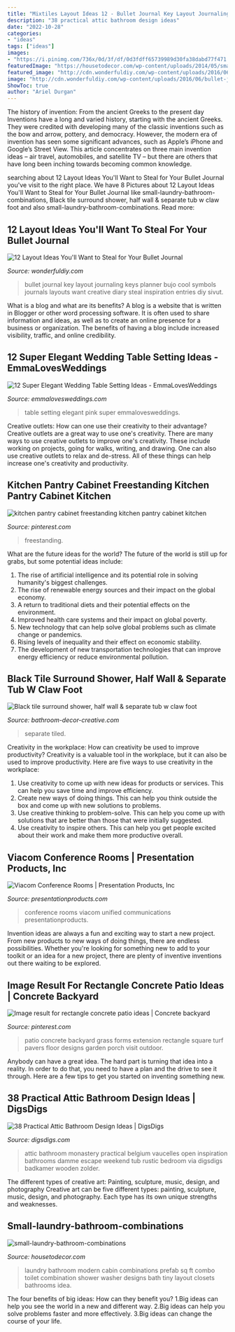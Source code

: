 ```yaml
---
title: "Mixtiles Layout Ideas 12 - Bullet Journal Key Layout Journaling Keys Planner Bujo Cool Symbols Journals Layouts Want Creative Diary Steal Inspiration Entries Diy Sivut"
description: "38 practical attic bathroom design ideas"
date: "2022-10-28"
categories:
- "ideas"
tags: ["ideas"]
images:
- "https://i.pinimg.com/736x/0d/3f/df/0d3fdff65739989d30fa38dabd77f471.jpg"
featuredImage: "https://housetodecor.com/wp-content/uploads/2014/05/small-laundry-bathroom-combinations.jpg"
featured_image: "http://cdn.wonderfuldiy.com/wp-content/uploads/2016/06/bullet-journal-key.jpg"
image: "http://cdn.wonderfuldiy.com/wp-content/uploads/2016/06/bullet-journal-key.jpg"
ShowToc: true
author: "Ariel Durgan"
---
```



The history of invention: From the ancient Greeks to the present day
Inventions have a long and varied history, starting with the ancient Greeks. They were credited with developing many of the classic inventions such as the bow and arrow, pottery, and democracy. However, the modern era of invention has seen some significant advances, such as Apple’s iPhone and Google’s Street View. This article concentrates on three main invention ideas – air travel, automobiles, and satellite TV – but there are others that have long been inching towards becoming common knowledge.

	

		
searching about 12 Layout Ideas You&#039;ll Want to Steal for Your Bullet Journal you've visit to the right place. We have 8 Pictures about 12 Layout Ideas You&#039;ll Want to Steal for Your Bullet Journal like small-laundry-bathroom-combinations, Black tile surround shower, half wall &amp; separate tub w claw foot and also small-laundry-bathroom-combinations. Read more:
		
    
## 12 Layout Ideas You&#039;ll Want To Steal For Your Bullet Journal

<img loading=lazy src="http://cdn.wonderfuldiy.com/wp-content/uploads/2016/06/bullet-journal-key.jpg" onerror="this.onerror=null;this.src='https://tse3.mm.bing.net/th?id=OIP.suIO10coGTvpFA9Yolli2gHaJw&amp;pid=15.1';" alt="12 Layout Ideas You&#039;ll Want to Steal for Your Bullet Journal">

_Source: wonderfuldiy.com_

>bullet journal key layout journaling keys planner bujo cool symbols journals layouts want creative diary steal inspiration entries diy sivut. 

	

What is a blog and what are its benefits?
A blog is a website that is written in Blogger or other word processing software. It is often used to share information and ideas, as well as to create an online presence for a business or organization. The benefits of having a blog include increased visibility, traffic, and online credibility.

    
## 12 Super Elegant Wedding Table Setting Ideas - EmmaLovesWeddings

<img loading=lazy src="http://emmalovesweddings.com/wp-content/uploads/2017/12/elegant-pink-wedding-table-setting-ideas.jpg" onerror="this.onerror=null;this.src='https://tse4.mm.bing.net/th?id=OIP.vuq1qJMAyd_Tll0FT6oahAHaP0&amp;pid=15.1';" alt="12 Super Elegant Wedding Table Setting Ideas - EmmaLovesWeddings">

_Source: emmalovesweddings.com_

>table setting elegant pink super emmalovesweddings. 

	

Creative outlets: How can one use their creativity to their advantage?
Creative outlets are a great way to use one's creativity. There are many ways to use creative outlets to improve one's creativity. These include working on projects, going for walks, writing, and drawing. One can also use creative outlets to relax and de-stress. All of these things can help increase one's creativity and productivity.

    
## Kitchen Pantry Cabinet Freestanding Kitchen Pantry Cabinet Kitchen

<img loading=lazy src="https://i.pinimg.com/736x/c9/bd/92/c9bd92b1d3fdfae7a7d8135e5a75c7ea.jpg" onerror="this.onerror=null;this.src='https://tse2.mm.bing.net/th?id=OIP.ZVJv9pWLSY3GzFmZHxIDMAHaJ4&amp;pid=15.1';" alt="kitchen pantry cabinet freestanding kitchen pantry cabinet kitchen">

_Source: pinterest.com_

>freestanding. 

	

What are the future ideas for the world?
The future of the world is still up for grabs, but some potential ideas include: 
1. The rise of artificial intelligence and its potential role in solving humanity's biggest challenges. 
2. The rise of renewable energy sources and their impact on the global economy. 
3. A return to traditional diets and their potential effects on the environment. 
4. Improved health care systems and their impact on global poverty. 
5. New technology that can help solve global problems such as climate change or pandemics. 
6. Rising levels of inequality and their effect on economic stability. 
7. The development of new transportation technologies that can improve energy efficiency or reduce environmental pollution.

    
## Black Tile Surround Shower, Half Wall &amp; Separate Tub W Claw Foot

<img loading=lazy src="https://bathroom-decor-creative.com/wp-content/uploads/2019/04/BD054615-67A4-4F83-BE40-A85753ED0987-225x300.jpeg" onerror="this.onerror=null;this.src='https://tse1.mm.bing.net/th?id=OIP.Lr-R97WcpGWH57nSmmMRcwAAAA&amp;pid=15.1';" alt="Black tile surround shower, half wall &amp; separate tub w claw foot">

_Source: bathroom-decor-creative.com_

>separate tiled. 

	

Creativity in the workplace: How can creativity be used to improve productivity?
Creativity is a valuable tool in the workplace, but it can also be used to improve productivity. Here are five ways to use creativity in the workplace: 
1. Use creativity to come up with new ideas for products or services. This can help you save time and improve efficiency. 
2. Create new ways of doing things. This can help you think outside the box and come up with new solutions to problems. 
3. Use creative thinking to problem-solve. This can help you come up with solutions that are better than those that were initially suggested. 
4. Use creativity to inspire others. This can help you get people excited about their work and make them more productive overall. 

    
## Viacom Conference Rooms | Presentation Products, Inc

<img loading=lazy src="https://www.presentationproducts.com/wp-content/uploads/2014/03/Small-Conference-Room-2.jpg" onerror="this.onerror=null;this.src='https://tse3.mm.bing.net/th?id=OIP.jdz5xyLhdnIy2gASdmgLlwHaE7&amp;pid=15.1';" alt="Viacom Conference Rooms | Presentation Products, Inc">

_Source: presentationproducts.com_

>conference rooms viacom unified communications presentationproducts. 

	

Invention ideas are always a fun and exciting way to start a new project. From new products to new ways of doing things, there are endless possibilities. Whether you're looking for something new to add to your toolkit or an idea for a new project, there are plenty of inventive inventions out there waiting to be explored.

    
## Image Result For Rectangle Concrete Patio Ideas | Concrete Backyard

<img loading=lazy src="https://i.pinimg.com/736x/0d/3f/df/0d3fdff65739989d30fa38dabd77f471.jpg" onerror="this.onerror=null;this.src='https://tse4.mm.bing.net/th?id=OIP.N1Q4NYO2Vn7D-q-nlXavTgHaJ3&amp;pid=15.1';" alt="Image result for rectangle concrete patio ideas | Concrete backyard">

_Source: pinterest.com_

>patio concrete backyard grass forms extension rectangle square turf pavers floor designs garden porch visit outdoor. 

	

Anybody can have a great idea. The hard part is turning that idea into a reality. In order to do that, you need to have a plan and the drive to see it through. Here are a few tips to get you started on inventing something new.

    
## 38 Practical Attic Bathroom Design Ideas | DigsDigs

<img loading=lazy src="http://www.digsdigs.com/photos/practical-attic-bathroom-design-ideas-31.jpg" onerror="this.onerror=null;this.src='https://tse3.mm.bing.net/th?id=OIP.PEZP0g3RK_NL8TaSFATSTwHaJ3&amp;pid=15.1';" alt="38 Practical Attic Bathroom Design Ideas | DigsDigs">

_Source: digsdigs.com_

>attic bathroom monastery practical belgium vaucelles open inspiration bathrooms damme escape weekend tub rustic bedroom via digsdigs badkamer wooden zolder. 

	

The different types of creative art: Painting, sculpture, music, design, and photography
Creative art can be five different types: painting, sculpture, music, design, and photography. Each type has its own unique strengths and weaknesses.

    
## Small-laundry-bathroom-combinations

<img loading=lazy src="https://housetodecor.com/wp-content/uploads/2014/05/small-laundry-bathroom-combinations.jpg" onerror="this.onerror=null;this.src='https://tse1.mm.bing.net/th?id=OIP.kiewHLAP5Gk_b6v7l_YhxQHaJ4&amp;pid=15.1';" alt="small-laundry-bathroom-combinations">

_Source: housetodecor.com_

>laundry bathroom modern cabin combinations prefab sq ft combo toilet combination shower washer designs bath tiny layout closets bathrooms idea. 

	

The four benefits of big ideas: How can they benefit you?
1.Big ideas can help you see the world in a new and different way.
2.Big ideas can help you solve problems faster and more effectively.
3.Big ideas can change the course of your life.

